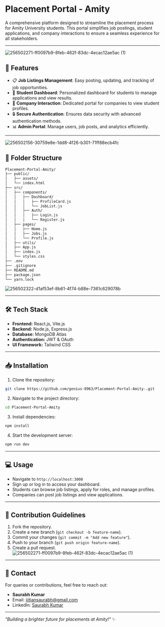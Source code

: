 # Placement Portal - Amity

A comprehensive platform designed to streamline the placement process for Amity University students. This portal simplifies job postings, student applications, and company interactions to ensure a seamless experience for all stakeholders.

---
![256502271-ff0097b9-8feb-462f-83dc-4ecac12ae5ac (1)](https://github.com/user-attachments/assets/fee59f23-b23b-4f26-bc8e-48ff45a0ae6c)


## 🚀 Features
- 📋 **Job Listings Management**: Easy posting, updating, and tracking of job opportunities.
- 🎯 **Student Dashboard**: Personalized dashboard for students to manage applications and view results.
- 🏢 **Company Interaction**: Dedicated portal for companies to view student profiles.
- 🔒 **Secure Authentication**: Ensures data security with advanced authentication methods.
- 📊 **Admin Portal**: Manage users, job posts, and analytics efficiently.

---
![256502156-30759e8e-1dd8-4f26-b301-71ff88ecb4fc](https://github.com/user-attachments/assets/ce3e0bf7-3eca-46e4-952d-aa9f2a7fe97c)

## 📂 Folder Structure

```bash
Placement-Portal-Amity/
├── public/
│   ├── assets/
│   └── index.html
├── src/
│   ├── components/
│   │   ├── Dashboard/
│   │   │   ├── ProfileCard.js
│   │   │   └── JobList.js
│   │   ├── Auth/
│   │   │   ├── Login.js
│   │   │   └── Register.js
│   ├── pages/
│   │   ├── Home.js
│   │   ├── Jobs.js
│   │   └── Profile.js
│   ├── utils/
│   ├── App.js
│   ├── index.js
│   └── styles.css
├── .env
├── .gitignore
├── README.md
├── package.json
└── yarn.lock
```
![256502322-d1af53ef-8b61-4f74-b88e-7361c629078b](https://github.com/user-attachments/assets/19049b70-cb45-43af-bb3b-22c9d7a70512)

---

## 🛠️ Tech Stack
- **Frontend:** React.js, Vite.js
- **Backend:** Node.js, Express.js
- **Database:** MongoDB Atlas
- **Authentication:** JWT & OAuth
- **UI Framework:** Tailwind CSS

---

## 📥 Installation

1. Clone the repository:
```bash
git clone https://github.com/genius-0963/Placement-Portal-Amity-.git
```

2. Navigate to the project directory:
```bash
cd Placement-Portal-Amity
```

3. Install dependencies:
```bash
npm install
```

4. Start the development server:
```bash
npm run dev
```

---

## 💻 Usage
- Navigate to `http://localhost:3000`
- Sign up or log in to access your dashboard.
- Students can browse job listings, apply for roles, and manage profiles.
- Companies can post job listings and view applications.

---

## 🧩 Contribution Guidelines
1. Fork the repository.
2. Create a new branch (`git checkout -b feature-name`).
3. Commit your changes (`git commit -m "Add new feature"`).
4. Push to your branch (`git push origin feature-name`).
5. Create a pull request.![256502271-ff0097b9-8feb-462f-83dc-4ecac12ae5ac (1)](https://github.com/user-attachments/assets/fee59f23-b23b-4f26-bc8e-48ff45a0ae6c)


---

## 📧 Contact
For queries or contributions, feel free to reach out:
- **Saurabh Kumar**  
- Email: [iiitiansaurabh@gmail.com](mailto:iiitiansaurabh@gmail.com)
- LinkedIn: [Saurabh Kumar](https://www.linkedin.com/in/saurabh-kumar-0963)

---

_"Building a brighter future for placements at Amity!"_ ✨


